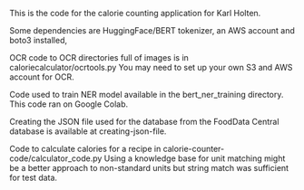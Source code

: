 This is the code for the calorie counting application for Karl Holten.

Some dependencies are HuggingFace/BERT tokenizer, an AWS account and boto3 installed, 

OCR code to OCR directories full of images is in caloriecalculator/ocrtools.py
You may need to set up your own S3 and AWS account for OCR.

Code used to train NER model available in the bert_ner_training directory. This code ran on Google Colab.

Creating the JSON file used for the database from the FoodData Central database is available at creating-json-file.

Code to calculate calories for a recipe in calorie-counter-code/calculator_code.py
Using a knowledge base for unit matching might be a better approach to non-standard units but string match was sufficient for test data.